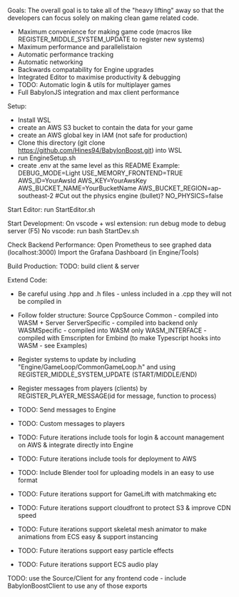 Goals:
The overall goal is to take all of the "heavy lifting" away so that the developers can focus solely on making clean game related code.
- Maximum convenience for making game code (macros like REGISTER_MIDDLE_SYSTEM_UPDATE to register new systems)
- Maximum performance and parallelistaion
- Automatic performance tracking
- Automatic networking
- Backwards compatability for Engine upgrades
- Integrated Editor to maximise productivity & debugging
- TODO: Automatic login & utils for multiplayer games
- Full BabylonJS integration and max client performance

Setup:
- Install WSL
- create an AWS S3 bucket to contain the data for your game
- create an AWS global key in IAM (not safe for production)
- Clone this directory (git clone https://github.com/Hines94/BabylonBoost.git) into WSL
- run EngineSetup.sh
- create .env at the same level as this README
    Example:
        DEBUG_MODE=Light
        USE_MEMORY_FRONTEND=TRUE
        AWS_ID=YourAwsId
        AWS_KEY=YourAwsKey
        AWS_BUCKET_NAME=YourBucketName
        AWS_BUCKET_REGION=ap-southeast-2
        #Cut out the physics engine (bullet)?
        NO_PHYSICS=false

Start Editor:
run StartEditor.sh

Start Development:
On vscode + wsl extension:
run debug mode to debug server (F5)
No vscode:
run bash StartDev.sh

Check Backend Performance:
Open Prometheus to see graphed data (localhost:3000)
Import the Grafana Dashboard (in Engine/Tools)

Build Production:
TODO: build client & server

Extend Code:
- Be careful using .hpp and .h files - unless included in a .cpp they will not be compiled in
- Follow folder structure:
    Source
        CppSource
            Common - compiled into WASM + Server
            ServerSpecific - compiled into backend only
            WASMSpecific - compiled into WASM only
                WASM_INTERFACE - compiled with Emscripten for Embind (to make Typescript hooks into WASM - see Examples)
- Register systems to update by including "Engine/GameLoop/CommonGameLoop.h" and using REGISTER_MIDDLE_SYSTEM_UPDATE (START/MIDDLE/END)
- Register messages from players (clients) by REGISTER_PLAYER_MESSAGE(id for message, function to process)
- TODO: Send messages to Engine
- TODO: Custom messages to players

- TODO: Future iterations include tools for login & account management on AWS & integrate directly into Engine
- TODO: Future iterations include tools for deployment to AWS
- TODO: Include Blender tool for uploading models in an easy to use format
- TODO: Future iterations support for GameLift with matchmaking etc
- TODO: Future iterations support cloudfront to protect S3 & improve CDN speed
- TODO: Future iterations support skeletal mesh animator to make animations from ECS easy & support instancing 
- TODO: Future iterations support easy particle effects
- TODO: Future iterations support ECS audio play

TODO: use the Source/Client for any frontend code - include BabylonBoostClient to use any of those exports